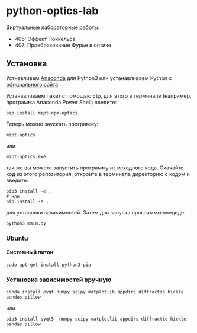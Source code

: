 # python-optics-lab
Виртуальные лабораторные работы:

* 405: Эффект Поккельса
* 407: Проебразование Фурье в оптике 

## Установка

Устнавливем [Anaconda](https://www.anaconda.com/) для Python3 
или устанавливаем Python с [официального сайта](https://www.python.org/)

Устанавливаем пакет с помощью `pip`, для этого в терминале (например, программа Anaconda Power Shell) введите:
```
pip install mipt-npm-optics
```
Теперь можно заускать программу:
```
mipt-optics
```
или
```
mipt-optics.exe
```

так же вы можете запустить программу из исходного кода. Скачайте код из этого репозитория, откройте в терминале директорию с кодом и введите:
```
pip3 install -e .
# или
pip install -e .
```
для установки зависимостей. Затем для запуска программы введиде:
```
python3 main.py 
```

### Ubuntu

#### Системный питон

```
sudo apt-get install python3-pip
```

### Установка зависимостей вручную
```
conda install pyqt numpy scipy matplotlib appdirs diffractio hickle pandas pillow
```
или
```
pip3 install pyqt5  numpy scipy matplotlib appdirs diffractio hickle pandas pillow
```